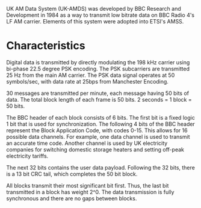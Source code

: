 UK AM Data System (UK-AMDS) was developed by BBC Research and Development in 1984 as a way to transmit low bitrate data on BBC Radio 4's LF AM carrier. Elements of this system were adopted into ETSI's AMSS.

# Characteristics
Digital data is transmitted by directly modulating the 198 kHz carrier using bi-phase 22.5 degree PSK encoding. The PSK subcarriers are transmitted 25 Hz from the main AM carrier. The PSK data signal operates at 50 symbols/sec, with data rate at 25bps from Manchester Encoding.

30 messages are transmitted per minute, each message having 50 bits of data. The total block length of each frame is 50 bits. 2 seconds = 1 block = 50 bits.

The BBC header of each block consists of 6 bits. The first bit is a fixed logic 1 bit that is used for synchronization. The following 4 bits of the BBC header represent the Block Application Code, with codes 0-15. This allows for 16 possible data channels. For example, one data channel is used to transmit an accurate time code. Another channel is used by UK electricity companies for switching domestic storage heaters and setting off-peak electricity tariffs.

The next 32 bits contains the user data payload. Following the 32 bits, there is a 13 bit CRC tail, which completes the 50 bit block.

All blocks transmit their most significant bit first. Thus, the last bit transmitted in a block has weight 2^0. The data transmission is fully synchronous and there are no gaps between blocks.